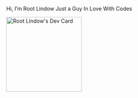Hi, I’m Root Lindow
Just a Guy In Love With Codes

<a href="https://app.daily.dev/root_lindow"><img src="https://github.com/RootViper4/RootViper4/blob.main/devcard.svg" width="200" alt="Root Lindow's Dev Card"/></a>

<!---
RootViper4/RootViper4 is a ✨ special ✨ repository because its `README.md` (this file) appears on your GitHub profile.
You can click the Preview link to take a look at your changes.
--->
